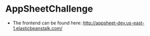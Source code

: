 # AppSheetChallenge
- The frontend can be found here: http://appsheet-dev.us-east-1.elasticbeanstalk.com/